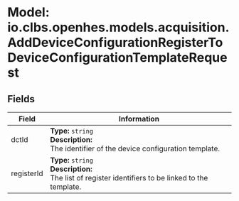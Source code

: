 # Model: io.clbs.openhes.models.acquisition.AddDeviceConfigurationRegisterToDeviceConfigurationTemplateRequest

## Fields

| Field | Information |
| --- | --- |
| dctId | <b>Type:</b> `string`<br><b>Description:</b><br>The identifier of the device configuration template. |
| registerId | <b>Type:</b> `string`<br><b>Description:</b><br>The list of register identifiers to be linked to the template. |

